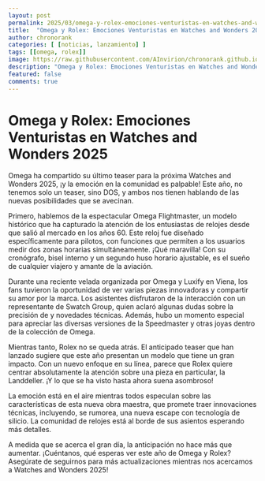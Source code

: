 ```yaml
---
layout: post
permalink: 2025/03/omega-y-rolex-emociones-venturistas-en-watches-and-wonders-2025
title:  "Omega y Rolex: Emociones Venturistas en Watches and Wonders 2025"
author: chronorank
categories: [ [noticias, lanzamiento] ]
tags: [[omega, rolex]]
image: https://raw.githubusercontent.com/AInvirion/chronorank.github.io/master/images/posts/20250331080112.png
description: "Omega y Rolex: Emociones Venturistas en Watches and Wonders 2025"
featured: false
comments: true
---
```

# Omega y Rolex: Emociones Venturistas en Watches and Wonders 2025

Omega ha compartido su último teaser para la próxima 
Watches and Wonders 2025, ¡y la emoción en la comunidad es palpable! Este año, no tenemos solo un teaser, sino DOS, y ambos nos tienen hablando de las nuevas posibilidades que se avecinan.

Primero, hablemos de la espectacular Omega Flightmaster, un modelo histórico que ha capturado la atención de los entusiastas de relojes desde que salió al mercado en los años 60. Este reloj fue diseñado específicamente para pilotos, con funciones que permiten a los usuarios medir dos zonas horarias simultáneamente. ¡Qué maravilla! Con su cronógrafo, bisel interno y un segundo huso horario ajustable, es el sueño de cualquier viajero y amante de la aviación.

Durante una reciente velada organizada por Omega y Luxify en Viena, los fans tuvieron la oportunidad de ver varias piezas innovadoras y compartir su amor por la marca. Los asistentes disfrutaron de la interacción con un representante de Swatch Group, quien aclaró algunas dudas sobre la precisión de y novedades técnicas. Además, hubo un momento especial para apreciar las diversas versiones de la Speedmaster y otras joyas dentro de la colección de Omega.

Mientras tanto, Rolex no se queda atrás. El anticipado teaser que han lanzado sugiere que este año presentan un modelo que tiene un gran impacto. Con un nuevo enfoque en su línea, parece que Rolex quiere centrar absolutamente la atención sobre una pieza en particular, la Landdeller. ¡Y lo que se ha visto hasta ahora suena asombroso!

La emoción está en el aire mientras todos especulan sobre las características de esta nueva obra maestra, que promete traer innovaciones técnicas, incluyendo, se rumorea, una nueva escape con tecnología de silicio. La comunidad de relojes está al borde de sus asientos esperando más detalles.

A medida que se acerca el gran día, la anticipación no hace más que aumentar. ¡Cuéntanos, qué esperas ver este año de Omega y Rolex? Asegúrate de seguirnos para más actualizaciones mientras nos acercamos a Watches and Wonders 2025!